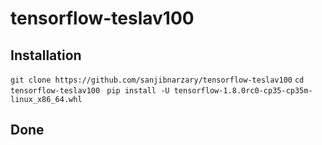 # tensorflow-teslav100
## Installation

`git clone https://github.com/sanjibnarzary/tensorflow-teslav100`
`cd tensorflow-teslav100 `
`pip install -U tensorflow-1.8.0rc0-cp35-cp35m-linux_x86_64.whl`

## Done
